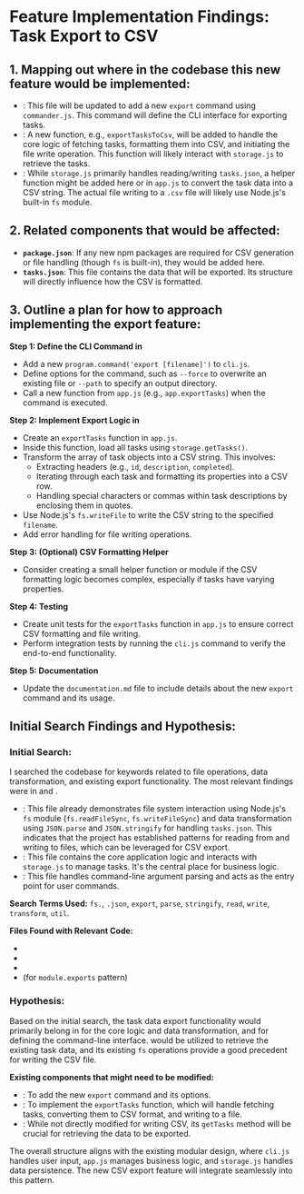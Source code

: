 # Feature Implementation Findings: Task Export to CSV

## 1. Mapping out where in the codebase this new feature would be implemented:

*   **<mcfile name="cli.js" path="cli.js"></mcfile>**: This file will be updated to add a new `export` command using `commander.js`. This command will define the CLI interface for exporting tasks.
*   **<mcfile name="app.js" path="app.js"></mcfile>**: A new function, e.g., `exportTasksToCsv`, will be added to handle the core logic of fetching tasks, formatting them into CSV, and initiating the file write operation. This function will likely interact with `storage.js` to retrieve the tasks.
*   **<mcfile name="storage.js" path="storage.js"></mcfile>**: While `storage.js` primarily handles reading/writing `tasks.json`, a helper function might be added here or in `app.js` to convert the task data into a CSV string. The actual file writing to a `.csv` file will likely use Node.js's built-in `fs` module.

## 2. Related components that would be affected:

*   **`package.json`**: If any new npm packages are required for CSV generation or file handling (though `fs` is built-in), they would be added here.
*   **`tasks.json`**: This file contains the data that will be exported. Its structure will directly influence how the CSV is formatted.

## 3. Outline a plan for how to approach implementing the export feature:

**Step 1: Define the CLI Command in <mcfile name="cli.js" path="cli.js"></mcfile>**

*   Add a new `program.command('export [filename]')` to `cli.js`.
*   Define options for the command, such as `--force` to overwrite an existing file or `--path` to specify an output directory.
*   Call a new function from `app.js` (e.g., `app.exportTasks`) when the command is executed.

**Step 2: Implement Export Logic in <mcfile name="app.js" path="app.js"></mcfile>**

*   Create an `exportTasks` function in `app.js`.
*   Inside this function, load all tasks using `storage.getTasks()`.
*   Transform the array of task objects into a CSV string. This involves:
    *   Extracting headers (e.g., `id`, `description`, `completed`).
    *   Iterating through each task and formatting its properties into a CSV row.
    *   Handling special characters or commas within task descriptions by enclosing them in quotes.
*   Use Node.js's `fs.writeFile` to write the CSV string to the specified `filename`.
*   Add error handling for file writing operations.

**Step 3: (Optional) CSV Formatting Helper**

*   Consider creating a small helper function or module if the CSV formatting logic becomes complex, especially if tasks have varying properties.

**Step 4: Testing**

*   Create unit tests for the `exportTasks` function in `app.js` to ensure correct CSV formatting and file writing.
*   Perform integration tests by running the `cli.js` command to verify the end-to-end functionality.

**Step 5: Documentation**

*   Update the `documentation.md` file to include details about the new `export` command and its usage.

## Initial Search Findings and Hypothesis:

### Initial Search:

I searched the codebase for keywords related to file operations, data transformation, and existing export functionality. The most relevant findings were in <mcfile name="storage.js" path="storage.js"></mcfile> and <mcfile name="app.js" path="app.js"></mcfile>.

*   **<mcfile name="storage.js" path="storage.js"></mcfile>**: This file already demonstrates file system interaction using Node.js's `fs` module (`fs.readFileSync`, `fs.writeFileSync`) and data transformation using `JSON.parse` and `JSON.stringify` for handling `tasks.json`. This indicates that the project has established patterns for reading from and writing to files, which can be leveraged for CSV export.
*   **<mcfile name="app.js" path="app.js"></mcfile>**: This file contains the core application logic and interacts with `storage.js` to manage tasks. It's the central place for business logic.
*   **<mcfile name="cli.js" path="cli.js"></mcfile>**: This file handles command-line argument parsing and acts as the entry point for user commands.

**Search Terms Used:** `fs.`, `.json`, `export`, `parse`, `stringify`, `read`, `write`, `transform`, `util`.

**Files Found with Relevant Code:**
*   <mcfile name="storage.js" path="storage.js"></mcfile>
*   <mcfile name="app.js" path="app.js"></mcfile>
*   <mcfile name="cli.js" path="cli.js"></mcfile>
*   <mcfile name="models.js" path="models.js"></mcfile> (for `module.exports` pattern)

### Hypothesis:

Based on the initial search, the task data export functionality would primarily belong in <mcfile name="app.js" path="app.js"></mcfile> for the core logic and data transformation, and <mcfile name="cli.js" path="cli.js"></mcfile> for defining the command-line interface. <mcfile name="storage.js" path="storage.js"></mcfile> would be utilized to retrieve the existing task data, and its existing `fs` operations provide a good precedent for writing the CSV file.

**Existing components that might need to be modified:**

*   **<mcfile name="cli.js" path="cli.js"></mcfile>**: To add the new `export` command and its options.
*   **<mcfile name="app.js" path="app.js"></mcfile>**: To implement the `exportTasks` function, which will handle fetching tasks, converting them to CSV format, and writing to a file.
*   **<mcfile name="storage.js" path="storage.js"></mcfile>**: While not directly modified for writing CSV, its `getTasks` method will be crucial for retrieving the data to be exported.

The overall structure aligns with the existing modular design, where `cli.js` handles user input, `app.js` manages business logic, and `storage.js` handles data persistence. The new CSV export feature will integrate seamlessly into this pattern.